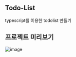## Todo-List

typescript를 이용한 todolist 만들기

## 프로젝트 미리보기

![image](https://github.com/suminute/mypage/assets/92218638/4c2a84fd-f700-4376-99ef-3fdc997ef80c)
